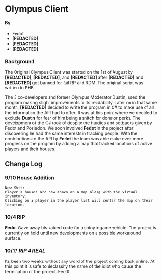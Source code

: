 # Olympus **Client**
#### By
- Fedot
- **[REDACTED]**
- **[REDACTED]**
- **[REDACTED]**

### Background
The Original Olympus Client was started on the 1st of August by **[REDACTED]**, **[REDACTED]**, and **[REDACTED]** after **[REDACTED]** and **[REDACTED]** got banned for fail RP and RDM. The original script was written in PHP.

The 3 co-developers and former Olympus Moderator Dustin, used the program making slight improvements to its readability. Later on in that same month, **[REDACTED]** decided to write the program in C# to make use of all the information the API had to offer. It was at this point where we decided to exclude **Dustin** for fear of him being a snitch for donator perks. The development of the C# took of despite the hurdles and setbacks given by Fedot and Posiedon. We soon involved **Fedot** in the project after discovering he had the same interests in tracking people. With the contributions to the API by **Fedot** the team was able make even more progress on the program by adding a map that tracked locations of active players and their houses.
 
 ## Change Log
 
 ### 9/10 **House Addition**
    New Shit:
    Player's houses are now shown on a map along with the virtual inventory.
    Clicking on a player in the player list will center the map on their location.

### 10/4 **RIP**
**Fedot** Gave away his valued code for a shiny ingame vehicle. The project is currently on hold until new developments on a possible workaround surface.

### 10/17 ***RIP 4 REAL***
Its been two weeks without any word of the project coming back online. At this point it is safe to declassify the name of the idiot who cause the termination of the project. Fed0t

